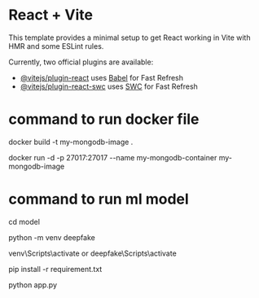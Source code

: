 # React + Vite

This template provides a minimal setup to get React working in Vite with HMR and some ESLint rules.

Currently, two official plugins are available:

- [@vitejs/plugin-react](https://github.com/vitejs/vite-plugin-react/blob/main/packages/plugin-react/README.md) uses [Babel](https://babeljs.io/) for Fast Refresh
- [@vitejs/plugin-react-swc](https://github.com/vitejs/vite-plugin-react-swc) uses [SWC](https://swc.rs/) for Fast Refresh



# command to run docker file 
docker build -t my-mongodb-image .

docker run -d -p 27017:27017 --name my-mongodb-container my-mongodb-image

# command to run ml model
 cd model

 python -m venv deepfake 

 venv\Scripts\activate
 or 
 deepfake\Scripts\activate
 

 pip install -r requirement.txt

 python app.py